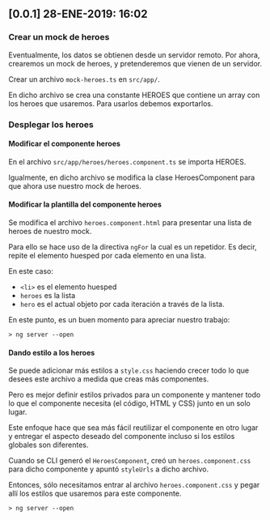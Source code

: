 ## [0.0.1] 28-ENE-2019: 16:02

### Crear un mock de heroes
Eventualmente, los datos se obtienen desde un servidor remoto. Por ahora, crearemos un mock de heroes, y pretenderemos que vienen de un servidor.

Crear un archivo `mock-heroes.ts` en `src/app/`.

En dicho archivo se crea una constante HEROES que contiene un array con los heroes que usaremos. Para usarlos debemos exportarlos.

### Desplegar los heroes
#### Modificar el componente heroes
En el archivo `src/app/heroes/heroes.component.ts` se importa HEROES.

Igualmente, en dicho archivo se modifica la clase HeroesComponent 
para que ahora use nuestro mock de heroes.

#### Modificar la plantilla del componente heroes
Se modifica el archivo `heroes.component.html` para presentar una lista de heroes de nuestro mock.

Para ello se hace uso de la directiva `ngFor` la cual es un repetidor. Es decir, repite el elemento huesped por cada elemento en una lista.

En este caso:
* `<li>` es el elemento huesped
* `heroes` es la lista
* `hero` es el actual objeto por cada iteración a través de la lista.

En este punto, es un buen momento para apreciar nuestro trabajo:

`> ng server --open`

#### Dando estilo a los heroes
Se puede adicionar más estilos a `style.css` haciendo crecer todo lo que desees este archivo a medida que creas más componentes. 

Pero es mejor definir estilos privados para un componente y mantener todo lo que el componente necesita (el código, HTML y CSS) junto en un solo lugar.

Este enfoque hace que sea más fácil reutilizar el componente en otro lugar y entregar el aspecto deseado del componente incluso si los estilos globales son diferentes.

Cuando se CLI generó el `HeroesComponent`, creó un `heroes.component.css` para dicho componente y apuntó `styleUrls` a dicho archivo.

Entonces, sólo necesitamos entrar al archivo `heroes.component.css` y pegar allí los estilos que usaremos para este componente.

`> ng server --open`